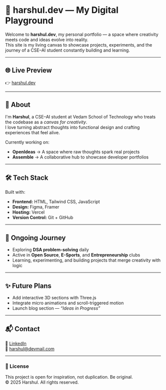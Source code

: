 # 🚀 harshul.dev — My Digital Playground

Welcome to **harshul.dev**, my personal portfolio — a space where creativity meets code and ideas evolve into reality.  
This site is my living canvas to showcase projects, experiments, and the journey of a CSE–AI student constantly building and learning.

---

## 🌐 Live Preview  
👉 [harshul.dev]()

---

## 🧠 About  
I'm **Harshul**, a CSE–AI student at Vedam School of Technology who treats the codebase as a *canvas for creativity*.  
I love turning abstract thoughts into functional design and crafting experiences that feel alive.

Currently working on:
- **OpenIdeas** → A space where raw thoughts spark real projects  
- **Assemble** → A collaborative hub to showcase developer portfolios  

---

## 🛠️ Tech Stack  
Built with:
- **Frontend:** HTML, Tailwind CSS, JavaScript  
- **Design:** Figma, Framer  
- **Hosting:** Vercel  
- **Version Control:** Git + GitHub  

---

## 📅 Ongoing Journey  
- Exploring **DSA problem-solving** daily  
- Active in **Open Source**, **E-Sports**, and **Entrepreneurship** clubs  
- Learning, experimenting, and building projects that merge creativity with logic  

---

## ✨ Future Plans  
- Add interactive 3D sections with Three.js  
- Integrate micro animations and scroll-triggered motion  
- Launch blog section — *“Ideas in Progress”*  

---

## 📬 Contact  
💼 [LinkedIn](https://linkedin.com/in/harshul)  
📧 harshul@devmail.com

---

### 🧩 License  
This project is open for inspiration, not duplication. Be original.  
© 2025 Harshul. All rights reserved.
